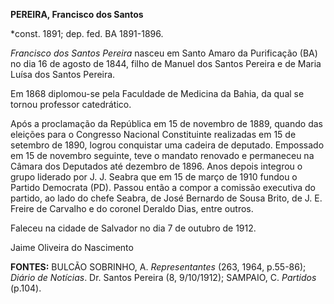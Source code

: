 **PEREIRA, Francisco dos Santos**

\*const. 1891; dep. fed. BA 1891-1896.

*Francisco dos Santos Pereira* nasceu em Santo Amaro da Purificação (BA)
no dia 16 de agosto de 1844, filho de Manuel dos Santos Pereira e de
Maria Luísa dos Santos Pereira.

Em 1868 diplomou-se pela Faculdade de Medicina da Bahia, da qual se
tornou professor catedrático.

Após a proclamação da República em 15 de novembro de 1889, quando das
eleições para o Congresso Nacional Constituinte realizadas em 15 de
setembro de 1890, logrou conquistar uma cadeira de deputado. Empossado
em 15 de novembro seguinte, teve o mandato renovado e permaneceu na
Câmara dos Deputados até dezembro de 1896. Anos depois integrou o grupo
liderado por J. J. Seabra que em 15 de março de 1910 fundou o Partido
Democrata (PD). Passou então a compor a comissão executiva do partido,
ao lado do chefe Seabra, de José Bernardo de Sousa Brito, de J. E.
Freire de Carvalho e do coronel Deraldo Dias, entre outros.

Faleceu na cidade de Salvador no dia 7 de outubro de 1912.

Jaime Oliveira do Nascimento

**FONTES:** BULCÃO SOBRINHO, A. *Representantes* (263, 1964, p.55-86);
*Diário de Notícias*. Dr. Santos Pereira (8, 9/10/1912); SAMPAIO, C.
*Partidos* (p.104).

